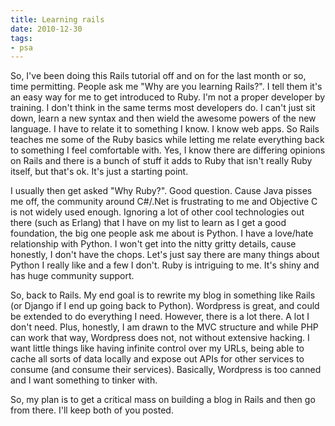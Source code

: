 ```yaml
---
title: Learning rails
date: 2010-12-30
tags:
- psa
---
```

So, I've been doing this Rails tutorial off and on for the last month or so, time permitting. People ask me "Why are you learning Rails?". I tell them it's an easy way for me to get introduced to Ruby. I'm not a proper developer by training. I don't think in the same terms most developers do. I can't just sit down, learn a new syntax and then wield the awesome powers of the new language. I have to relate it to something I know. I know web apps. So Rails teaches me some of the Ruby basics while letting me relate everything back to something I feel comfortable with. Yes, I know there are differing opinions on Rails and there is a bunch of stuff it adds to Ruby that isn't really Ruby itself, but that's ok. It's just a starting point.

I usually then get asked "Why Ruby?". Good question. Cause Java pisses me off, the community around C#/.Net is frustrating to me and Objective C is not widely used enough. Ignoring a lot of other cool technologies out there (such as Erlang) that I have on my list to learn as I get a good foundation, the big one people ask me about is Python. I have a love/hate relationship with Python. I won't get into the nitty gritty details, cause honestly, I don't have the chops. Let's just say there are many things about Python I really like and a few I don't. Ruby is intriguing to me. It's shiny and has huge community support.

So, back to Rails. My end goal is to rewrite my blog in something like Rails (or Django if I end up going back to Python). Wordpress is great, and could be extended to do everything I need. However, there is a lot there. A lot I don't need. Plus, honestly, I am drawn to the MVC structure and while PHP can work that way, Wordpress does not, not without extensive hacking. I want little things like having infinite control over my URLs, being able to cache all sorts of data locally and expose out APIs for other services to consume (and consume their services). Basically, Wordpress is too canned and I want something to tinker with.

So, my plan is to get a critical mass on building a blog in Rails and then go from there. I'll keep both of you posted.
